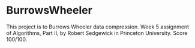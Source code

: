 # BurrowsWheeler
This project is to Burrows Wheeler data compression. Week 5 assignment of Algorithms, Part II, by Robert Sedgewick in Princeton University. Score 100/100.
